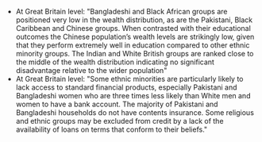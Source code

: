 * At Great Britain level: "Bangladeshi and Black African groups are positioned very low in the wealth distribution, as are the Pakistani, Black Caribbean and Chinese groups. When contrasted with their educational outcomes the Chinese population’s wealth levels are strikingly low, given that they perform extremely well in education compared to other ethnic minority groups. The Indian and White British groups are ranked close to the middle of the wealth distribution indicating no significant disadvantage relative to the wider population"
* At Great Britain level: "Some ethnic minorities are particularly likely to lack access to standard financial products, especially Pakistani and Bangladeshi women who are three times less likely than White men and women to have a bank account. The majority of Pakistani and Bangladeshi households do not have contents insurance. Some religious and ethnic groups may be excluded from credit by a lack of the availability of loans on terms that conform to their beliefs."

